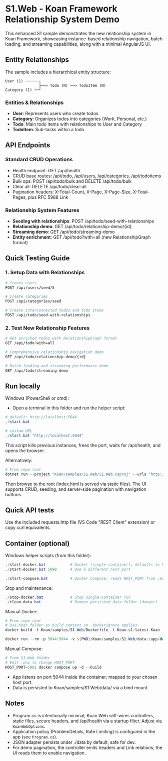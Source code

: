 # S1.Web - Koan Framework Relationship System Demo

This enhanced S1 sample demonstrates the new relationship system in Koan Framework, showcasing instance-based relationship navigation, batch loading, and streaming capabilities, along with a minimal AngularJS UI.

## Entity Relationships

The sample includes a hierarchical entity structure:

```
User (1) ──────┐
               ├──> Todo (N) ──> TodoItem (N)
Category (1) ──┘
```

### Entities & Relationships

- **User**: Represents users who create todos
- **Category**: Organizes todos into categories (Work, Personal, etc.)
- **Todo**: Main todo items with relationships to User and Category
- **TodoItem**: Sub-tasks within a todo

## API Endpoints

### Standard CRUD Operations

- Health endpoint: GET /api/health
- CRUD base routes: /api/todo, /api/users, /api/categories, /api/todoitems
- Bulk ops: POST /api/todo/bulk and DELETE /api/todo/bulk
- Clear all: DELETE /api/todo/clear-all
- Pagination headers: X-Total-Count, X-Page, X-Page-Size, X-Total-Pages, plus RFC 5988 Link

### Relationship System Features

- **Seeding with relationships**: POST /api/todo/seed-with-relationships
- **Relationship demo**: GET /api/todo/relationship-demo/{id}
- **Streaming demo**: GET /api/todo/streaming-demo
- **Entity enrichment**: GET /api/todo?with=all (new RelationshipGraph format)

## Quick Testing Guide

### 1. Setup Data with Relationships

```bash
# Create users
POST /api/users/seed/5

# Create categories
POST /api/categories/seed

# Create interconnected todos and todo items
POST /api/todo/seed-with-relationships
```

### 2. Test New Relationship Features

```bash
# Get enriched todos with RelationshipGraph format
GET /api/todo?with=all

# Comprehensive relationship navigation demo
GET /api/todo/relationship-demo/{id}

# Batch loading and streaming performance demo
GET /api/todo/streaming-demo
```

## Run locally

Windows (PowerShell or cmd):

- Open a terminal in this folder and run the helper script:

```powershell
# default: http://localhost:5044
./start.bat

# custom URL
./start.bat "http://localhost:5044"
```

This script kills previous instances, frees the port, waits for /api/health, and opens the browser.

Alternatively:

```powershell
# From repo root
dotnet run --project "Koan/samples/S1.Web/S1.Web.csproj" --urls "http://localhost:5044"
```

Then browse to the root (index.html is served via static files). The UI supports CRUD, seeding, and server-side pagination with navigation buttons.

## Quick API tests

Use the included requests.http file (VS Code "REST Client" extension) or copy curl equivalents.

## Container (optional)

Windows helper scripts (from this folder):

```powershell
./start-docker.bat           # Docker (single container); defaults to http://localhost:5044
./start-docker.bat 5090      # Use a different host port

./start-compose.bat          # Docker Compose; reads HOST_PORT from .env (defaults to 5044)
```

Stop and maintenance:

```powershell
./stop-docker.bat            # Stop single-container run
./clean-data.bat             # Remove persisted data folder (danger)
```

Manual Docker:

```powershell
# From repo root
# Use Koan folder as build context so .dockerignore applies
docker build -f Koan/samples/S1.Web/Dockerfile -t Koan-s1:latest Koan

docker run --rm -p 5044:5044 -v ${PWD}/Koan/samples/S1.Web/data:/app/data Koan-s1:latest
```

Manual Compose:

```powershell
# From S1.Web folder
# Edit .env to change HOST_PORT
HOST_PORT=5081 docker compose up -d --build
```

- App listens on port 5044 inside the container; mapped to your chosen host port.
- Data is persisted to Koan/samples/S1.Web/data/ via a bind mount.

## Notes

- Program.cs is intentionally minimal; Koan.Web self-wires controllers, static files, secure headers, and /api/health via a startup filter. Adjust via `KoanWebOptions`.
- Application policy (ProblemDetails, Rate Limiting) is configured in the app (see `Program.cs`).
- JSON adapter persists under ./data by default; safe for dev.
- For demo pagination, the controller emits headers and Link relations; the UI reads them to enable navigation.
